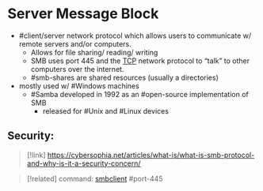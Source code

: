 
# Server Message Block
- #client/server network protocol which allows users to communicate w/ remote servers and/or computers.
	- Allows for file sharing/ reading/ writing
	- SMB uses port 445 and the [TCP](/networking/protocols/TCP.md) network protocol to “talk” to other computers over the internet.
	- #smb-shares are shared resources (usually a directories)
- mostly used w/ #Windows machines
	- #Samba developed in 1992 as an #open-source implementation of SMB
		- released for #Unix and #Linux devices

## Security:
>[!link]
>https://cybersophia.net/articles/what-is/what-is-smb-protocol-and-why-is-it-a-security-concern/

>[!related]
> command: [smbclient](/CLI-tools/smbclient.md) 
#port-445 


